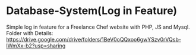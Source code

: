 # Database-System(Log in Feature)
Simple log in feature for a Freelance Chef website with PHP, JS and Mysql.
Folder with Details:
https://drive.google.com/drive/folders/1BeV0oQQxoo6gwYSzv0rVQsb-lWmXx-b2?usp=sharing
